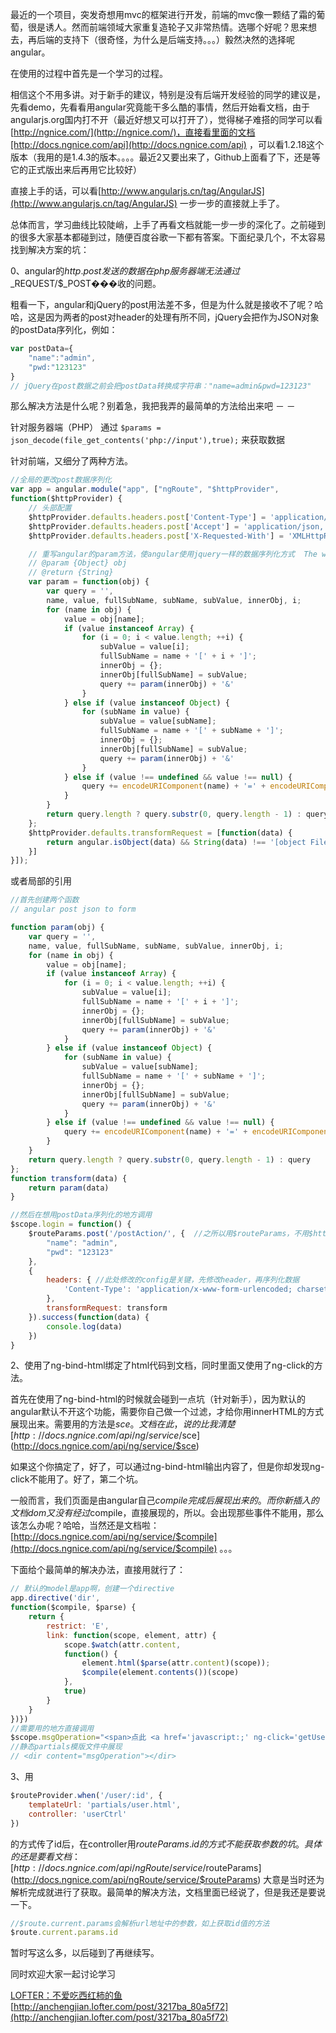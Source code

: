 最近的一个项目，突发奇想用mvc的框架进行开发，前端的mvc像一颗结了霜的葡萄，很是诱人。然而前端领域大家重复造轮子又非常热情。选哪个好呢？思来想去，再后端的支持下（很奇怪，为什么是后端支持。。。）毅然决然的选择呢angular。

在使用的过程中首先是一个学习的过程。

相信这个不用多讲。对于新手的建议，特别是没有后端开发经验的同学的建议是，先看demo，先看看用angular究竟能干多么酷的事情，然后开始看文档，由于angularjs.org国内打不开（最近好想又可以打开了），觉得梯子难搭的同学可以看[http://ngnice.com/](http://ngnice.com/)，直接看里面的文档[http://docs.ngnice.com/api](http://docs.ngnice.com/api) ，可以看1.2.18这个版本（我用的是1.4.3的版本。。。。最近2又要出来了，Github上面看了下，还是等它的正式版出来后再用它比较好）

直接上手的话，可以看[http://www.angularjs.cn/tag/AngularJS](http://www.angularjs.cn/tag/AngularJS) 一步一步的直接就上手了。

总体而言，学习曲线比较陡峭，上手了再看文档就能一步一步的深化了。之前碰到的很多大家基本都碰到过，随便百度谷歌一下都有答案。下面纪录几个，不太容易找到解决方案的坑：

0、angular的$http.post发送的数据在php服务器端无法通过$_REQUEST/$_POST���收的问题。

粗看一下，angular和jQuery的post用法差不多，但是为什么就是接收不了呢？哈哈，这是因为两者的post对header的处理有所不同，jQuery会把作为JSON对象的postData序列化，例如：

``` JavaScript
var postData={
    "name":"admin",
    "pwd:"123123"
}
// jQuery在post数据之前会把postData转换成字符串："name=admin&pwd=123123"
```

那么解决方法是什么呢？别着急，我把我弄的最简单的方法给出来吧 － －

针对服务器端（PHP）
通过 `$params = json_decode(file_get_contents('php://input'),true);` 来获取数据 

针对前端，又细分了两种方法。
``` JavaScript
//全局的更改post数据序列化
var app = angular.module("app", ["ngRoute", "$httpProvider",
function($httpProvider) {
    // 头部配置
    $httpProvider.defaults.headers.post['Content-Type'] = 'application/x-www-form-urlencoded;charset=utf-8';
    $httpProvider.defaults.headers.post['Accept'] = 'application/json, text/javascript, */*; q=0.01';
    $httpProvider.defaults.headers.post['X-Requested-With'] = 'XMLHttpRequest';

    // 重写angular的param方法，使angular使用jquery一样的数据序列化方式  The workhorse; converts an object to x-www-form-urlencoded serialization.
    // @param {Object} obj
    // @return {String}
    var param = function(obj) {
        var query = '',
        name, value, fullSubName, subName, subValue, innerObj, i;
        for (name in obj) {
            value = obj[name];
            if (value instanceof Array) {
                for (i = 0; i < value.length; ++i) {
                    subValue = value[i];
                    fullSubName = name + '[' + i + ']';
                    innerObj = {};
                    innerObj[fullSubName] = subValue;
                    query += param(innerObj) + '&'
                }
            } else if (value instanceof Object) {
                for (subName in value) {
                    subValue = value[subName];
                    fullSubName = name + '[' + subName + ']';
                    innerObj = {};
                    innerObj[fullSubName] = subValue;
                    query += param(innerObj) + '&'
                }
            } else if (value !== undefined && value !== null) {
                query += encodeURIComponent(name) + '=' + encodeURIComponent(value) + '&'
            }
        }
        return query.length ? query.substr(0, query.length - 1) : query
    };
    $httpProvider.defaults.transformRequest = [function(data) {
        return angular.isObject(data) && String(data) !== '[object File]' ? param(data) : data
    }]
}]);
```

或者局部的引用

``` JavaScript
//首先创建两个函数
// angular post json to form

function param(obj) {
    var query = '',
    name, value, fullSubName, subName, subValue, innerObj, i;
    for (name in obj) {
        value = obj[name];
        if (value instanceof Array) {
            for (i = 0; i < value.length; ++i) {
                subValue = value[i];
                fullSubName = name + '[' + i + ']';
                innerObj = {};
                innerObj[fullSubName] = subValue;
                query += param(innerObj) + '&'
            }
        } else if (value instanceof Object) {
            for (subName in value) {
                subValue = value[subName];
                fullSubName = name + '[' + subName + ']';
                innerObj = {};
                innerObj[fullSubName] = subValue;
                query += param(innerObj) + '&'
            }
        } else if (value !== undefined && value !== null) {
            query += encodeURIComponent(name) + '=' + encodeURIComponent(value) + '&'
        }
    }
    return query.length ? query.substr(0, query.length - 1) : query
};
function transform(data) {
    return param(data)
}

//然后在想用postData序列化的地方调用
$scope.login = function() {
    $routeParams.post('/postAction/', {  //之所以用$routeParams，不用$http是因为我用了ngRoute，在每个具体的controller中$routeParams取代了$http，算个小坑，不值提
        "name": "admin",
        "pwd": "123123"
    },
    {
        headers: { //此处修改的config是关键，先修改header，再序列化数据
            'Content-Type': 'application/x-www-form-urlencoded; charset=UTF-8'
        },
        transformRequest: transform
    }).success(function(data) {
        console.log(data)
    })
}
```

2、使用了ng-bind-html绑定了html代码到文档，同时里面又使用了ng-click的方法。

首先在使用了ng-bind-html的时候就会碰到一点坑（针对新手），因为默认的angular默认不开这个功能，需要你自己做一个过滤，才给你用innerHTML的方式展现出来。需要用的方法是$sce。文档在此，说的比我清楚 [http://docs.ngnice.com/api/ng/service/$sce](http://docs.ngnice.com/api/ng/service/$sce)

如果这个你搞定了，好了，可以通过ng-bind-html输出内容了，但是你却发现ng-click不能用了。好了，第二个坑。

一般而言，我们页面是由angular自己$compile完成后展现出来的。而你新插入的文档dom又没有经过$compile，直接展现的，所以。会出现那些事件不能用，那么该怎么办呢？哈哈，当然还是文档啦：[http://docs.ngnice.com/api/ng/service/$compile](http://docs.ngnice.com/api/ng/service/$compile) 。。。

下面给个最简单的解决办法，直接用就行了：
``` JavaScript
// 默认的model是app啊，创建一个directive
app.directive('dir',
function($compile, $parse) {
    return {
        restrict: 'E',
        link: function(scope, element, attr) {
            scope.$watch(attr.content,
            function() {
                element.html($parse(attr.content)(scope));
                $compile(element.contents())(scope)
            },
            true)
        }
    }
})})
//需要用的地方直接调用
$scope.msgOperation="<span>点此 <a href='javascript:;' ng-click='getUserInfo()'>重新获取</a>用户信息</span>";
//静态partials模版文件中展现
// <dir content="msgOperation"></dir>
```

3、用
``` JavaScript
$routeProvider.when('/user/:id', {
    templateUrl: 'partials/user.html',
    controller: 'userCtrl'
})
```
的方式传了id后，在controller用$routeParams.id的方式不能获取参数的坑。具体的还是要看文档：[http://docs.ngnice.com/api/ngRoute/service/$routeParams](http://docs.ngnice.com/api/ngRoute/service/$routeParams) 大意是当时还为解析完成就进行了获取。最简单的解决方法，文档里面已经说了，但是我还是要说一下。
``` JavaScript
//$route.current.params会解析url地址中的参数，如上获取id值的方法
$route.current.params.id 
```

暂时写这么多，以后碰到了再继续写。

同时欢迎大家一起讨论学习

[LOFTER：不爱吃西红柿的鱼](http://anchengjian.lofter.com)   [http://anchengjian.lofter.com/post/3217ba_80a5f72](http://anchengjian.lofter.com/post/3217ba_80a5f72)